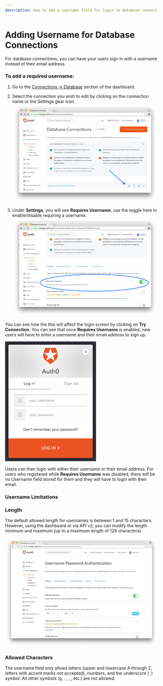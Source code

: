```yaml
---
description: How to add a username field for login to database connections.
---
```


# Adding Username for Database Connections

For database connections, you can have your users sign in with a username instead of their email address.

### To add a required username:

1. Go to the [Connections -> Database](${manage_url}/#/connections/database) section of the dashboard.

1. Select the connection you wish to edit by clicking on the connection name or the Settings gear icon.  
![](/media/articles/connections/database/db-connections-page.png)

1. Under **Settings**, you will see **Requires Username**, use the toggle here to enable/disable requiring a username.  
![](/media/articles/connections/database/requires-username-toggle.png)

You can see how the this will affect the login screen by clicking on **Try Connection**. You can see that once **Requires Username** is enabled, new users will have to enter a username and their email address to sign up. 

<img width="300" src="/media/articles/connections/database/lock-usernamestyle.png" />

Users can then login with either their username or their email address. For users who registered while **Requires Username** was disabled, there will be no Username field stored for them and they will have to login with their email.

### Username Limitations

### Length

The default allowed length for usernames is between 1 and 15 characters. However, using the dashboard or via API v2, you can modify the length minimum and maximum (up to a maximum length of 128 characters).

![](/media/articles/connections/database/username-length.png)

### Allowed Characters

The username field only allows letters (upper and lowercase A through Z, letters with accent marks not accepted), numbers, and the underscore (`_`) symbol. All other symbols (`@`, `.`, `,`, etc.) are not allowed.

